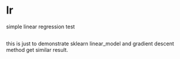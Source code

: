 # lr
simple linear regression test

##
this is just to demonstrate sklearn linear_model  and  gradient descent method get similar result. 
